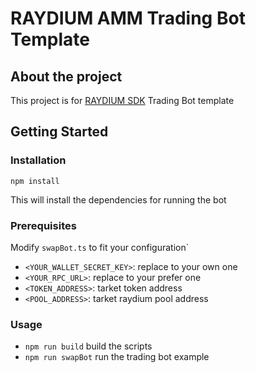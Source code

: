 # RAYDIUM AMM Trading Bot Template

## About the project
This project is for [RAYDIUM SDK](https://github.com/raydium-io/raydium-sdk) Trading Bot template

## Getting Started
### Installation

`npm install`

This will install the dependencies for running the bot

### Prerequisites
Modify `swapBot.ts` to fit your configuration`

- `<YOUR_WALLET_SECRET_KEY>`: replace to your own one
- `<YOUR_RPC_URL>`: replace to your prefer one
- `<TOKEN_ADDRESS>`: tarket token address
- `<POOL_ADDRESS>`: tarket raydium pool address

### Usage

- `npm run build` build the scripts
- `npm run swapBot` run the trading bot example


